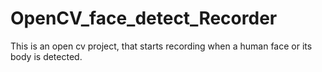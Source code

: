 # OpenCV_face_detect_Recorder
This is an open cv project, that starts recording when a human face or its body is detected.
